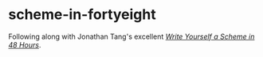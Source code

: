 # scheme-in-fortyeight
Following along with Jonathan Tang's excellent [_Write Yourself a Scheme in 48 Hours_](https://en.m.wikibooks.org/wiki/Write_Yourself_a_Scheme_in_48_Hours). 

